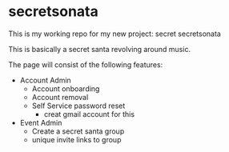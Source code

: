 # secretsonata

This is my working repo for my new project:  secret secretsonata

This is basically a secret santa revolving around music.

The page will consist of the following features:

- Account Admin
  - Account onboarding
  - Account removal
  - Self Service password reset
    - creat gmail account for this
- Event Admin
  - Create a secret santa group
  - unique invite links to group
